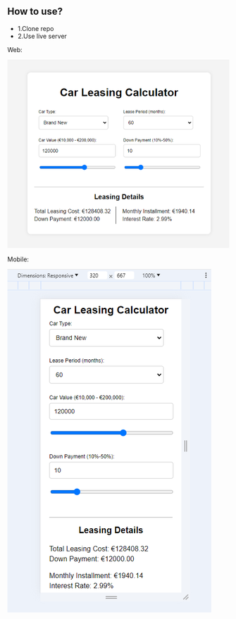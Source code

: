 ## How to use?

- 1.Clone repo
- 2.Use live server

Web:

![image](../Task-2-Car-Leasing-Calculator/Images/task2Web.png)

Mobile:

![image](../Task-2-Car-Leasing-Calculator/Images/task2Mobile.png)
